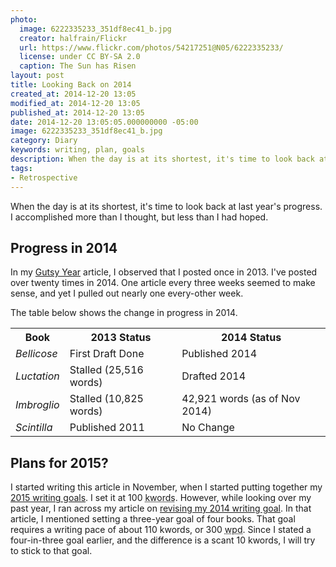 ```yaml
---
photo:
  image: 6222335233_351df8ec41_b.jpg
  creator: halfrain/Flickr
  url: https://www.flickr.com/photos/54217251@N05/6222335233/
  license: under CC BY-SA 2.0
  caption: The Sun has Risen
layout: post
title: Looking Back on 2014
created_at: 2014-12-20 13:05
modified_at: 2014-12-20 13:05
published_at: 2014-12-20 13:05
date: 2014-12-20 13:05:05.000000000 -05:00
image: 6222335233_351df8ec41_b.jpg
category: Diary
keywords: writing, plan, goals
description: When the day is at its shortest, it's time to look back at last year's progress. I accomplished more than I thought, but less than I had hoped.
tags:
- Retrospective
---
```

When the day is at its shortest, it's time to look back at last year's progress. I accomplished more than I thought, but less than I had hoped.

<!-- more -->

## Progress in 2014

In my [Gutsy Year](/articles/a-gutsy-year) article, I observed that I posted once in 2013. I've posted over twenty times in 2014. One article every three weeks seemed to make sense, and yet I pulled out nearly one every-other week.

The table below shows the change in progress in 2014.


<div class="table-responsive">
<table class='table table-striped'>
  <tr><th>Book</th><th>2013 Status</th><th>2014 Status</th></tr>
  <tr><td><em>Bellicose</em></td><td>First Draft Done</td>
  	<td>Published 2014</td>
  </tr>
  <tr><td><em>Luctation</em></td><td>Stalled (25,516 words)</td>
  	<td>Drafted 2014</td>
  </tr>
  <tr><td><em>Imbroglio</em></td><td>Stalled (10,825 words)</td>
  	<td>42,921 words (as of Nov 2014)</td>
  </tr>
  <tr><td><em>Scintilla</em></td><td>Published 2011</td>
  	<td>No Change</td>
  </tr>
</table>
</div>

## Plans for 2015?

I started writing this article in November, when I started putting together my [2015 writing goals](/articles/writing-goals-for-2015/). I set it at 100 <abbr title='kilowords or thousand words'>kwords</abbr>. However, while looking over my past year, I ran across my article on [revising my 2014 writing goal](/articles/july-lessons-in-transition/). In that article, I mentioned setting a three-year goal of four books. That goal requires a writing pace of about 110 kwords, or 300 <abbr title='Words per Day'>wpd</abbr>. Since I stated a four-in-three goal earlier, and the difference is a scant 10 kwords, I will try to stick to that goal.
